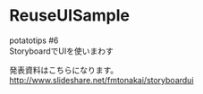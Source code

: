 ReuseUISample
=============

potatotips #6<br />
StoryboardでUIを使いまわす 

発表資料はこちらになります。<br />
http://www.slideshare.net/fmtonakai/storyboardui
